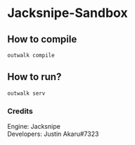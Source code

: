 # Jacksnipe-Sandbox
## How to compile
```outwalk compile```

## How to run?
```outwalk serv```

### Credits
Engine: Jacksnipe <br>
Developers: Justin Akaru#7323
